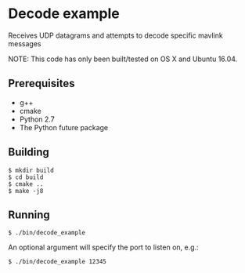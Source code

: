 # Decode example
Receives UDP datagrams and attempts to decode specific mavlink messages

NOTE: This code has only been built/tested on OS X and Ubuntu 16.04.

## Prerequisites
  - g++
  - cmake
  - Python 2.7
  - The Python future package

## Building

    $ mkdir build
    $ cd build
    $ cmake ..
    $ make -j8

## Running

    $ ./bin/decode_example

An optional argument will specify the port to listen on, e.g.:

    $ ./bin/decode_example 12345
